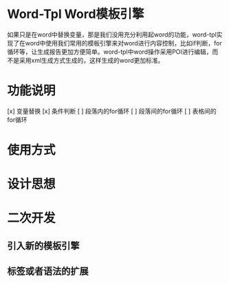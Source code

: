 # Word-Tpl Word模板引擎
如果只是在word中替换变量，那是我们没用充分利用起word的功能，word-tpl实现了在word中使用我们常用的模板引擎来对word进行内容控制，比如if判断，for循环等，让生成报告更加方便简单。word-tpl中word操作采用POI进行编辑，而不是采用xml生成方式生成的，这样生成的word更加标准。
# 功能说明
[x] 变量替换
[x] 条件判断
[ ] 段落内的for循环
[ ] 段落间的for循环
[ ] 表格间的for循环
# 使用方式

# 设计思想

# 二次开发

## 引入新的模板引擎

## 标签或者语法的扩展
